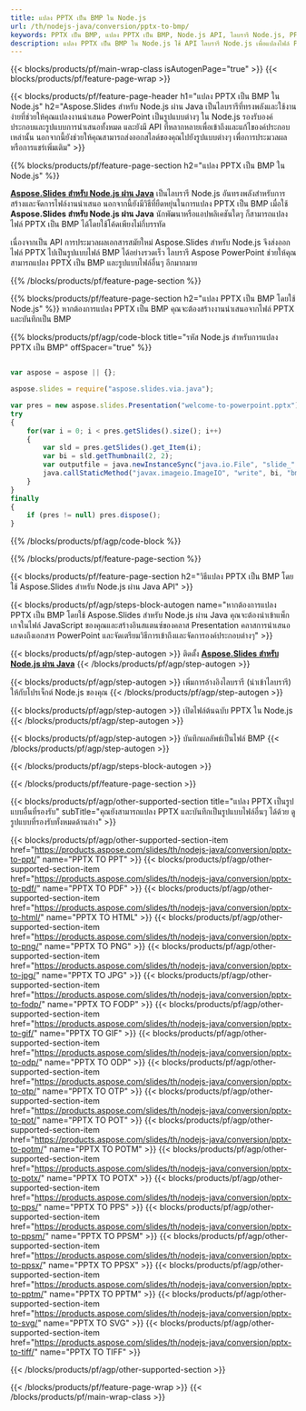 ```yaml
---
title: แปลง PPTX เป็น BMP ใน Node.js
url: /th/nodejs-java/conversion/pptx-to-bmp/
keywords: PPTX เป็น BMP, แปลง PPTX เป็น BMP, Node.js API, ไลบรารี Node.js, PPTX, BMP
description: แปลง PPTX เป็น BMP ใน Node.js ใช้ API ไลบรารี Node.js เพื่อแปลงไฟล์ PPTX เป็น BMP
---
```


{{< blocks/products/pf/main-wrap-class isAutogenPage="true" >}}
{{< blocks/products/pf/feature-page-wrap >}}

{{< blocks/products/pf/feature-page-header h1="แปลง PPTX เป็น BMP ใน Node.js" h2="Aspose.Slides สำหรับ Node.js ผ่าน Java เป็นไลบรารีที่ทรงพลังและใช้งานง่ายที่ช่วยให้คุณแปลงงานนำเสนอ PowerPoint เป็นรูปแบบต่างๆ ใน ​​Node.js รองรับองค์ประกอบและรูปแบบการนำเสนอทั้งหมด และยังมี API ที่หลากหลายเพื่อเข้าถึงและแก้ไของค์ประกอบเหล่านั้น นอกจากนี้ยังช่วยให้คุณสามารถส่งออกสไลด์ของคุณไปยังรูปแบบต่างๆ เพื่อการประมวลผลหรือการแชร์เพิ่มเติม" >}}

{{% blocks/products/pf/feature-page-section h2="แปลง PPTX เป็น BMP ใน Node.js" %}}

[**Aspose.Slides สำหรับ Node.js ผ่าน Java**](https://products.aspose.com/slides/th/nodejs-java/) เป็นไลบรารี Node.js อันทรงพลังสำหรับการสร้างและจัดการไฟล์งานนำเสนอ นอกจากนี้ยังมีวิธีที่ยืดหยุ่นในการแปลง PPTX เป็น BMP เมื่อใช้ **Aspose.Slides สำหรับ Node.js ผ่าน Java** นักพัฒนาหรือแอปพลิเคชันใดๆ ก็สามารถแปลงไฟล์ PPTX เป็น BMP ได้โดยใช้โค้ดเพียงไม่กี่บรรทัด

เนื่องจากเป็น API การประมวลผลเอกสารสมัยใหม่ Aspose.Slides สำหรับ Node.js จึงส่งออกไฟล์ PPTX ไปเป็นรูปแบบไฟล์ BMP ได้อย่างรวดเร็ว ไลบรารี Aspose PowerPoint ช่วยให้คุณสามารถแปลง PPTX เป็น BMP และรูปแบบไฟล์อื่นๆ อีกมากมาย

{{% /blocks/products/pf/feature-page-section %}}

{{% blocks/products/pf/feature-page-section  h2="แปลง PPTX เป็น BMP โดยใช้ Node.js" %}}
หากต้องการแปลง PPTX เป็น BMP คุณจะต้องสร้างงานนำเสนอจากไฟล์ PPTX และบันทึกเป็น BMP

{{% blocks/products/pf/agp/code-block title="รหัส Node.js สำหรับการแปลง PPTX เป็น BMP" offSpacer="true" %}}

```javascript

var aspose = aspose || {};

aspose.slides = require("aspose.slides.via.java");

var pres = new aspose.slides.Presentation("welcome-to-powerpoint.pptx");
try
{
    for(var i = 0; i < pres.getSlides().size(); i++)
    {
        var sld = pres.getSlides().get_Item(i);
        var bi = sld.getThumbnail(2, 2);
        var outputfile = java.newInstanceSync("java.io.File", "slide_" + sld.getSlideNumber() + ".bmp");
        java.callStaticMethod("javax.imageio.ImageIO", "write", bi, "bmp", outputfile);
    }
}
finally
{
    if (pres != null) pres.dispose();
}
```


{{% /blocks/products/pf/agp/code-block %}}

{{% /blocks/products/pf/feature-page-section %}}

{{< blocks/products/pf/feature-page-section  h2="วิธีแปลง PPTX เป็น BMP โดยใช้ Aspose.Slides สำหรับ Node.js ผ่าน Java API" >}}

{{< blocks/products/pf/agp/steps-block-autogen name="หากต้องการแปลง PPTX เป็น BMP โดยใช้ Aspose.Slides สำหรับ Node.js ผ่าน Java คุณจะต้องนำเข้าแพ็กเกจในไฟล์ JavaScript ของคุณและสร้างอินสแตนซ์ของคลาส Presentation คลาสการนำเสนอแสดงถึงเอกสาร PowerPoint และจัดเตรียมวิธีการเข้าถึงและจัดการองค์ประกอบต่างๆ" >}}

{{< blocks/products/pf/agp/step-autogen >}}
ติดตั้ง [**Aspose.Slides สำหรับ Node.js ผ่าน Java**](https://products.aspose.com/slides/th/nodejs-java/)
{{< /blocks/products/pf/agp/step-autogen >}}

{{< blocks/products/pf/agp/step-autogen >}}
เพิ่มการอ้างอิงไลบรารี (นำเข้าไลบรารี) ให้กับโปรเจ็กต์ Node.js ของคุณ
{{< /blocks/products/pf/agp/step-autogen >}}

{{< blocks/products/pf/agp/step-autogen >}}
เปิดไฟล์ต้นฉบับ PPTX ใน Node.js
{{< /blocks/products/pf/agp/step-autogen >}}

{{< blocks/products/pf/agp/step-autogen >}}
บันทึกผลลัพธ์เป็นไฟล์ BMP
{{< /blocks/products/pf/agp/step-autogen >}}

{{< /blocks/products/pf/agp/steps-block-autogen >}}

{{< /blocks/products/pf/feature-page-section >}}

{{< blocks/products/pf/agp/other-supported-section title="แปลง PPTX เป็นรูปแบบอื่นที่รองรับ" subTitle="คุณยังสามารถแปลง PPTX และบันทึกเป็นรูปแบบไฟล์อื่นๆ ได้ด้วย ดูรูปแบบที่รองรับทั้งหมดด้านล่าง" >}}

{{< blocks/products/pf/agp/other-supported-section-item href="https://products.aspose.com/slides/th/nodejs-java/conversion/pptx-to-ppt/" name="PPTX TO PPT" >}}
{{< blocks/products/pf/agp/other-supported-section-item href="https://products.aspose.com/slides/th/nodejs-java/conversion/pptx-to-pdf/" name="PPTX TO PDF" >}}
{{< blocks/products/pf/agp/other-supported-section-item href="https://products.aspose.com/slides/th/nodejs-java/conversion/pptx-to-html/" name="PPTX TO HTML" >}}
{{< blocks/products/pf/agp/other-supported-section-item href="https://products.aspose.com/slides/th/nodejs-java/conversion/pptx-to-png/" name="PPTX TO PNG" >}}
{{< blocks/products/pf/agp/other-supported-section-item href="https://products.aspose.com/slides/th/nodejs-java/conversion/pptx-to-jpg/" name="PPTX TO JPG" >}}
{{< blocks/products/pf/agp/other-supported-section-item href="https://products.aspose.com/slides/th/nodejs-java/conversion/pptx-to-fodp/" name="PPTX TO FODP" >}}
{{< blocks/products/pf/agp/other-supported-section-item href="https://products.aspose.com/slides/th/nodejs-java/conversion/pptx-to-gif/" name="PPTX TO GIF" >}}
{{< blocks/products/pf/agp/other-supported-section-item href="https://products.aspose.com/slides/th/nodejs-java/conversion/pptx-to-odp/" name="PPTX TO ODP" >}}
{{< blocks/products/pf/agp/other-supported-section-item href="https://products.aspose.com/slides/th/nodejs-java/conversion/pptx-to-otp/" name="PPTX TO OTP" >}}
{{< blocks/products/pf/agp/other-supported-section-item href="https://products.aspose.com/slides/th/nodejs-java/conversion/pptx-to-pot/" name="PPTX TO POT" >}}
{{< blocks/products/pf/agp/other-supported-section-item href="https://products.aspose.com/slides/th/nodejs-java/conversion/pptx-to-potm/" name="PPTX TO POTM" >}}
{{< blocks/products/pf/agp/other-supported-section-item href="https://products.aspose.com/slides/th/nodejs-java/conversion/pptx-to-potx/" name="PPTX TO POTX" >}}
{{< blocks/products/pf/agp/other-supported-section-item href="https://products.aspose.com/slides/th/nodejs-java/conversion/pptx-to-pps/" name="PPTX TO PPS" >}}
{{< blocks/products/pf/agp/other-supported-section-item href="https://products.aspose.com/slides/th/nodejs-java/conversion/pptx-to-ppsm/" name="PPTX TO PPSM" >}}
{{< blocks/products/pf/agp/other-supported-section-item href="https://products.aspose.com/slides/th/nodejs-java/conversion/pptx-to-ppsx/" name="PPTX TO PPSX" >}}
{{< blocks/products/pf/agp/other-supported-section-item href="https://products.aspose.com/slides/th/nodejs-java/conversion/pptx-to-pptm/" name="PPTX TO PPTM" >}}
{{< blocks/products/pf/agp/other-supported-section-item href="https://products.aspose.com/slides/th/nodejs-java/conversion/pptx-to-svg/" name="PPTX TO SVG" >}}
{{< blocks/products/pf/agp/other-supported-section-item href="https://products.aspose.com/slides/th/nodejs-java/conversion/pptx-to-tiff/" name="PPTX TO TIFF" >}}


{{< /blocks/products/pf/agp/other-supported-section >}}

{{< /blocks/products/pf/feature-page-wrap >}}
{{< /blocks/products/pf/main-wrap-class >}}